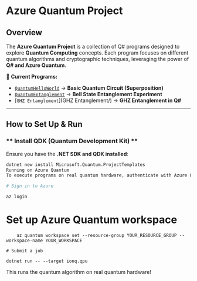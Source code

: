 # Azure Quantum Project

## Overview
The **Azure Quantum Project** is a collection of Q# programs designed to explore **Quantum Computing** concepts. Each program focuses on different quantum algorithms and cryptographic techniques, leveraging the power of **Q# and Azure Quantum**.

🔹 **Current Programs:**
-  [`QuantumHelloWorld`](QuantumHelloWorld/) → **Basic Quantum Circuit (Superposition)**
-  [`QuantumEntanglement`](QuantumEntanglement/) → **Bell State Entanglement Experiment**
-  [`GHZ Entanglement`](GHZ Entanglement/) → **GHZ Entanglement in Q#**

---

## How to Set Up & Run

### ** Install QDK (Quantum Development Kit) **
Ensure you have the **.NET SDK and QDK installed**:
```bash
dotnet new install Microsoft.Quantum.ProjectTemplates
Running on Azure Quantum
To execute programs on real quantum hardware, authenticate with Azure Quantum:

# Sign in to Azure

```
    az login

# Set up Azure Quantum workspace

```
    az quantum workspace set --resource-group YOUR_RESOURCE_GROUP --workspace-name YOUR_WORKSPACE

# Submit a job

```
    dotnet run -- --target ionq.qpu

This runs the quantum algorithm on real quantum hardware!